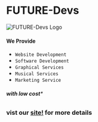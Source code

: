 # FUTURE-Devs

![FUTURE-Devs Logo](https://future-devs.web.app/img/logo.png)

#### We Provide
* `Website Development`
* `Software Development`
* `Graphical Services`
* `Musical Services`
* `Marketing Service`
###### **with low cost***


### vist our [site!](https://future-devs.web.app/) for more details


